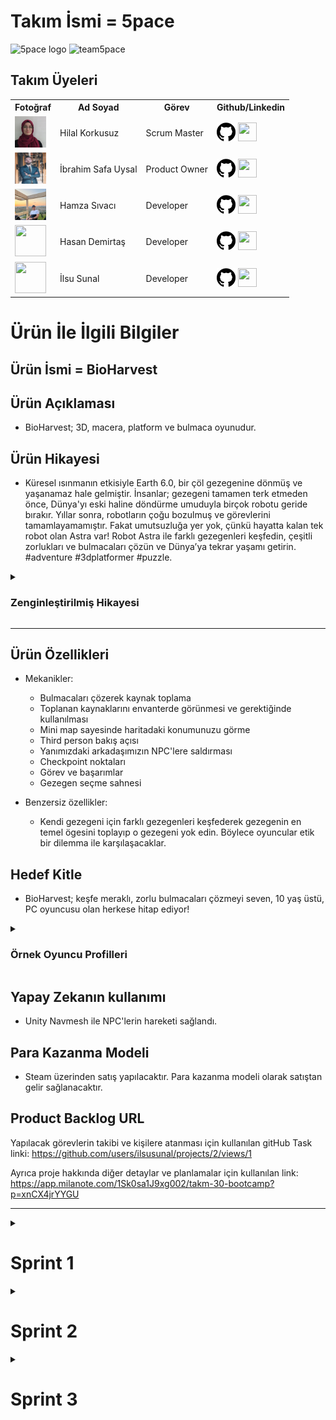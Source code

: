 # **Takım İsmi** = 5pace

![5pace logo](https://github.com/user-attachments/assets/f2cd15e1-e9f6-4761-bd71-9eefe25a7f5a)
![team5pace](https://github.com/user-attachments/assets/48cff510-0d9d-4f5c-a4cf-5165c2429446)

## Takım Üyeleri
<table>
    <tr>
      <th>Fotoğraf</th>
      <th>Ad Soyad</th>
      <th>Görev</th>
      <th>Github/Linkedin</th>
    </tr>
    <tr>
      <td><img src="Foto%C4%9Fraflar/hilal.jpeg" width="50" height="50" /></td>
      <td>Hilal Korkusuz</td>
      <td>Scrum Master</td>
      <td>
        <a href="https://github.com/HilalKorkusuz" target="_blank"><img src="Foto%C4%9Fraflar/github.png" width="30" height="30"/></a>
        <a href="https://www.linkedin.com/in/hilal-korkusuz-404039237//" target="_blank" ><img src="Foto%C4%9Fraflar/linkedin.png" width="30" height="30" /></a>
      </td>
    </tr>
    <tr>
      <td><img src="Foto%C4%9Fraflar/safa.jpg" width="50" height="50" /></td>
      <td>İbrahim Safa Uysal </td>
      <td>Product Owner</td>
      <td>
        <a href="https://github.com/isulduristaken" target="_blank"><img src="Foto%C4%9Fraflar/github.png" width="30" height="30"/></a>
        <a href="https://www.linkedin.com/in/ibrahim-safa-uysal-250139167/" target="_blank"><img src="Foto%C4%9Fraflar/linkedin.png" width="30" height="30" /></a>
      </td>
    </tr>
    <tr>
      <td><img src="Foto%C4%9Fraflar/hamza.jpeg" width="50" height="50" /></td>
      <td>Hamza Sıvacı</td>
      <td>Developer</td>
      <td>
        <a href="https://github.com/hmzsvc" target="_blank"><img src="Foto%C4%9Fraflar/github.png" width="30" height="30"/></a>
        <a href="https://www.linkedin.com/in/hamza-s%C4%B1vac%C4%B1-94a140205/" target="_blank"><img src="Foto%C4%9Fraflar/linkedin.png" width="30" height="30" /></a>
      </td>
    </tr>
    <tr>
      <td><img src="Foto%C4%9Fraflar/hasan.jpeg" width="50" height="50" /></td>
      <td>Hasan Demirtaş</td>
      <td>Developer</td>
      <td>
        <a href="https://github.com/Tamu35" target="_blank"><img src="Foto%C4%9Fraflar/github.png" width="30" height="30"/></a>
        <a href="https://www.linkedin.com/in/hasandemirta%C5%9F/" target="_blank"><img src="Foto%C4%9Fraflar/linkedin.png" width="30" height="30" /></a>
      </td>
    </tr>
    <tr>
      <td><img src="Foto%C4%9Fraflar/ilsu.png" width="50" height="50" /></td>
      <td>İlsu Sunal</td>
      <td>Developer</td>
      <td>
        <a href="https://github.com/ilsusunal" target="_blank"><img src="Foto%C4%9Fraflar/github.png" width="30" height="30"/></a>
        <a href="https://www.linkedin.com/in/ilsu-sunal/" target="_blank"><img src="Foto%C4%9Fraflar/linkedin.png" width="30" height="30" /></a>
      </td>
    </tr>
  </tr>
  </table>

# Ürün İle İlgili Bilgiler

## Ürün İsmi = BioHarvest

## Ürün Açıklaması
- BioHarvest; 3D, macera, platform ve bulmaca oyunudur.

## Ürün Hikayesi
- Küresel ısınmanın etkisiyle Earth 6.0, bir çöl gezegenine dönmüş ve yaşanamaz hale gelmiştir. İnsanlar; gezegeni tamamen terk etmeden önce, Dünya'yı eski haline döndürme umuduyla birçok robotu geride bırakır. Yıllar sonra, robotların çoğu bozulmuş ve görevlerini tamamlayamamıştır. Fakat umutsuzluğa yer yok, çünkü hayatta kalan tek robot olan Astra var!
Robot Astra ile farklı gezegenleri keşfedin, çeşitli zorlukları ve bulmacaları çözün ve Dünya’ya tekrar yaşamı getirin. #adventure #3dplatformer #puzzle.

<details>
  <summary><h3>Zenginleştirilmiş Hikayesi</h3></summary>
    
- Bölüm 1: Yaşamın Kayıp Parçası: Dünya'yı kurtarmak için yola çıkan Astra, gezegenin özünün kayıp olduğunu keşfeder. Bu kayıp özü bulmak için uzayın derinliklerine doğru bir yolculuğa çıkar.
- Bölüm 2: Umut Tohumları: Astra'nın arayışı, Dünya'yı yeniden yeşertebilecek kaynakların bulunmasıyla umut doğurur. Ancak bu uzay yaşam formları, zorlu Dünya şartlarına uyum sağlayabilecek mi?
- Bölüm 3: Geçmişin Gölgesinde: Dış gezegenlerden getirilen kaynaklar sayesinde doğa canlanmaya başlar. Astra'nın aklını kurcalayan bir soru ise cevabını arar: Geçmişte Dünya'da neler yaşandı? Robot, kayıp cevapları bulmak için unutulmuş kalıntıları araştırır.
- Bölüm 4: Yeniden Doğuş: Dünya, yeniden bitki örtüsüyle kaplanır ve canlılarla dolup taşar. Fakat bu yenilenmiş dünyada kimler yaşayacak? Astra, insanları Dünya'ya geri getirmek mi yoksa yıldızlar arasında yeni bir yolculuğa mı çıkmak zorunda kalacak?
- Bölüm 5: Yeni Bir Ufuk: Canlanan Dünya'nın yeni ekosistemini şekillendirmek Astra'nın görevidir. Robotun uzmanlığı ve kararlılığı, Dünya'yı daha parlak bir geleceğe taşıyacaktır.
- Bölüm 6: Bedel Zamanı: Astra, Dünya'daki görevini tamamlasa da diğer gezegenlerden toplanan kaynakların sonuçlarıyla yüzleşmek zorundadır. Kararlarının yarattığı etkileri düzeltmek için harekete geçer.
  </details>
---

## Ürün Özellikleri

- Mekanikler:
  -	Bulmacaları çözerek kaynak toplama
  -	Toplanan kaynaklarını envanterde görünmesi ve gerektiğinde kullanılması
  -	Mini map sayesinde haritadaki konumunuzu görme
  -	Third person bakış açısı
  -	Yanımızdaki arkadaşımızın NPC'lere saldırması
  -	Checkpoint noktaları
  -	Görev ve başarımlar
  -	Gezegen seçme sahnesi
  
- Benzersiz özellikler:
  -	Kendi gezegeni için farklı gezegenleri keşfederek gezegenin en temel ögesini toplayıp o gezegeni yok edin. Böylece oyuncular etik bir dilemma ile karşılaşacaklar.

## Hedef Kitle
- BioHarvest; keşfe meraklı, zorlu bulmacaları çözmeyi seven, 10 yaş üstü, PC oyuncusu olan herkese hitap ediyor!

<details>
  <summary><h3>Örnek Oyuncu Profilleri</h3></summary>
    
  - Profil 1 [Ayşe]: Hikaye odaklı oyunları seven, gizemleri çözmeyi ve sürükleyici anlatımları takdir eden oyuncu.
  - Profil 3 [Mehmet]: Zorlu bulmacaları çözmekten zevk alan, mantık ve strateji gerektiren oyunları seven 18 yaşında oyuncu.
  - Profil 3 [Zeynep]: Çevresel faktörlerle etkileşime sahip oyunları seven, gezegenleri koruma ve yenileme temalarına ilgi duyan oyuncu.
  - Profil 4 [Ali]: Ailesinin çevre bilinci aşılamak istediği 12 yaşında bilgisayar oyunlarını seven bir çocuk.
  - Profil 5 [Ece]: 25 yaşında çalışan kısıtlı vaktinde bilgisayar oyunu oynayan puzzle-platform oyunlarını seven bir oyuncu.
  </details>

## Yapay Zekanın kullanımı

- Unity Navmesh ile NPC'lerin hareketi sağlandı.

## Para Kazanma Modeli

- Steam üzerinden satış yapılacaktır. Para kazanma modeli olarak satıştan gelir sağlanacaktır.

## Product Backlog URL

Yapılacak görevlerin takibi ve kişilere atanması için kullanılan gitHub Task linki:
https://github.com/users/ilsusunal/projects/2/views/1

Ayrıca proje hakkında diğer detaylar ve planlamalar için kullanılan link:
https://app.milanote.com/1Sk0sa1J9xg002/takm-30-bootcamp?p=xnCX4jrYYGU

---


<details>
  <summary><h1>Sprint 1</h1></summary>
  
- **Sprint Notları**: İlk sprintte hareket kodlarının minimap ve can sisteminin bitmesi hedeflendi. Fakat yetişmediği için ikinci sprinte aktarıldı.

- **Tamamlanması tahmin edilen puan**: 130

- **Puan tamamlama mantığı**: Toplamda proje boyunca tamamlanması gereken 390 puanlık backlog bulunmaktadır. 390 puan, 3 sprint'e bölündüğünde ilk sprint 130 puanlık görevin bitirilmesine karar verildi. Yapılacak işlere puan atarken aşağıdaki tablo kullanıldı.
![InitialPointtoHourEstimate](https://github.com/user-attachments/assets/8b4c11b1-653a-427b-b921-64a2e952430a)

<details>
  <summary><h3>Sprint Board Update</h3></summary>
    
![sprintplanı](https://github.com/user-attachments/assets/ce404005-dd11-4c12-82cf-186c623c5889)
![sprint1 1](https://github.com/user-attachments/assets/65b4780b-549b-437c-8897-b774a84f7378)
  </details>

- **Daily Scrum**: Daily Scrum toplantılarının WhatsApp ve Discord üzerinden yapılmasına karar verildi. Daily Scrum toplantısı görsellerinin bulunduğu drive linki:
[https://drive.google.com/drive/folders/1JRDM9yzrAPuiW-DcI3KsRh6BD5mtchVU](https://drive.google.com/drive/folders/1E6P67_EpZ9Xpe8zy_bnVc-8Yp9io10Rj)

- **Haftalık Toplantıdan Görsel**:
![toplatıss](https://github.com/ilsusunal/U30-BioHarvest-2/assets/78484440/e2d74699-99fc-498d-ad19-55ec856a957a)

- **Ürün Durumu**: Ekran görüntüleri

![1](https://github.com/ilsusunal/ilsusunal/assets/148697098/220082af-7eed-4491-a2ef-8c47c8876832)
![water](https://github.com/ilsusunal/ilsusunal/assets/148697098/6c38aea4-27b8-4ea3-bfb6-a617841b5ed6)
![jungle](https://github.com/ilsusunal/ilsusunal/assets/148697098/d99fd26e-68c5-42a0-9dfc-adb992a197cb)

- **Sprint Review**: Alınan kararlar
  - Haftada iki toplantı yapılmasına karar verildi. Bu toplantılarda herkes ne yaptığını paylaştı ve projenin durumu konuşuldu.
  - 3D, platform, puzle oyunu yapılmasına karar verildi.
  - Proje'de Unity  2022.3.34f1 sürümünde URP olarak oluşturuldu.
  - İlk iki haritanın çevre tasarımı bitirildi.
  - İlk sprintte başlangıç ekranın tasarlanmasına karar verildi. Ve gerçekleştirildi.
Sprint Review katılımcıları: İbrahim Safa Uysal, Hilal Korkusuz, Hamza Sıvacı, Hasan Demirtaş, İlsu Sunal

- **Sprint Retrospective:** Alınan kararlar
  - Karakterin hareket animasyonları ve mekanikleri eklendi. Fakat birkaç sorundan dolayı ikinci sprintte iyileştirilecek.
  - Map üzerindeki platformlara mekanikler eklenmiştir.
  - İlk sprintte hedeflenen 130 puana ulaşıldı.
  - Puanlama sisteminin iyileştirilmesine karar verildi.
  - İkinci sprintte yeni mekaniklere karar verilecek.
Retrospective katılımcıları: İbrahim Safa Uysal, Hilal Korkusuz, Hamza Sıvacı, Hasan Demirtaş, İlsu Sunal
</details>

  <details>
    <summary><h1>Sprint 2</h1></summary>
      
- **Sprint Notları**: İkinci sprintte ilk sprintten kalan hareket kodları, minimap ve can sistemi tamamlandı.
- **Tamamlanması tahmin edilen puan**: 140
- **Puan tamamlama mantığı**: İkinci sprintin hedefi bir önceki sprintten kalan görevler ve projenin ilerlemesi göz önüne alınarak 140 olarak belirlendi.

<details>
  <summary><h3>Sprint Board Update</h3></summary>
    
![sprintplanı](https://github.com/user-attachments/assets/35d19d5a-90f0-440c-8a09-644b9d468000)
![script2](https://github.com/user-attachments/assets/5fd73cff-1f5c-48b3-a14d-8d64387c3ba5)
![2  sprint yapılanlar](https://github.com/user-attachments/assets/a4a9ea07-dd64-4bab-82a5-6e318b8ee1c6)
![sprint2 1](https://github.com/user-attachments/assets/c46d7cdf-c733-4da3-ba3b-6786833ef03d)
  </details>

- **Daily Scrum**: Daily Scrum görsellerinin bulunduğu drive linki:
https://drive.google.com/drive/folders/1J2e890ZYJwZ2OHwUs01ufihEZPDNK9kT

- **Haftalık Toplantıdan Görsel**:
![haftalık toplantı ](https://github.com/user-attachments/assets/3cdcd470-d921-4749-8119-4f145d61b00c)

- **Ürün Durumu**: Ekran görüntüleri
![npc](https://github.com/user-attachments/assets/25283c21-14ff-4310-8541-1d72265b2cfc)
![WaterPuzzle](https://github.com/user-attachments/assets/0f9b660f-bb7a-44a8-89d1-0495c3562839)
![tutorial](https://github.com/user-attachments/assets/f9ce3b67-c55f-49ff-95ed-f9d7c1102420)
![uı](https://github.com/user-attachments/assets/e628cd4a-b6ab-4d93-8943-e2df6cb6ebdd)

- **Sprint Review**: Alınan kararlar
  - Haftada iki toplantı yapılmaya devam edildi.
  - Jungle haritasının tamamlanması hedefi eksikleri olsa da tamamlandı.
  - UI kısmı ilk map için tamamlandı.
  - Jungle sahnesine collider eklendi.
  - Tutorial sahnesinin çevre tasarımı yapıldı.
Sprint Review katılımcıları: İbrahim Safa Uysal, Hilal Korkusuz, Hamza Sıvacı, Hasan Demirtaş, İlsu Sunal

- **Sprint Retrospective:** Alınan kararlar
  - Karakterin hareket mekanikleri ve kamera açısı hazırlandı. Bir sonraki sprintte her haritaya uygulanarak son kontrollerin sağlanmasına karar verildi.
  - Map üzerindeki puzzle platformuna mekanikler eklendi.
  - Bu sprintte hedeflenen 140 puana ulaşılamadı. Toplam puan 236'ya çıkarıldı.
  - Oyun kaydetme mekaniğine önem verilmesine karar verildi.
Retrospective katılımcıları: İbrahim Safa Uysal, Hilal Korkusuz, Hamza Sıvacı, Hasan Demirtaş, İlsu Sunal
---
</details>

  <details>
    <summary><h1>Sprint 3</h1></summary>
      
- **Sprint Notları**: Üçüncü ve son sprintte 

- **Tamamlanması tahmin edilen puan**: 120

- **Puan tamamlama mantığı**: Toplamda proje boyunca tamamlanması gereken 390 puanlık backlog bulunmaktadır. 390 puan, 3 sprint'e bölündüğünde ilk sprint 130 puanlık görevin bitirilmesine karar verildi. 

<details>
  <summary><h3>Sprint Board Update</h3></summary>

![sprint3 1](https://github.com/user-attachments/assets/12d4cd3f-6bbb-4abc-8b35-55bd028b442b)
![sprint3 2](https://github.com/user-attachments/assets/8168e5d3-64dc-44f3-bf37-5a05f73942a9)
  </details>

- **Daily Scrum**: Daily Scrum toplantılarının WhatsApp ve Discord üzerinden yapılmasına karar verildi. Daily Scrum toplantısı görsellerinin bulunduğu drive linki:
https://drive.google.com/drive/folders/1JDA5yhXihcewb2-2VwZ3QEb1UzlKg1Mk

- **Haftalık Toplantıdan Görsel**:
![team](https://github.com/user-attachments/assets/0fa8a0c4-65e6-4745-bc00-d805feb2a1c7)


- **Ürün Durumu**: Ekran görüntüleri

![ürün3 1](https://github.com/user-attachments/assets/5ce37e10-3c76-4a90-8db0-a5a3f93d0b39)
![ürün3 2](https://github.com/user-attachments/assets/8c9548e4-1951-4730-9e2b-2e374b4305cc)
![ürün3 3](https://github.com/user-attachments/assets/1a86e5a2-b5b8-4ab4-bf0b-bb9813fdba05)

- **Sprint Review**: Alınan kararlar
  - Haftada iki toplantı yapılmaya devam edildi.
  - Ayrıca 3 kez yüzyüze buluşulup toplantı yapıldı. Beraber çalışıldı.
  - Gezegen seçim ekranına pop-uplar eklendi.
  - Astranın yanına bir robot eklenmesine ve düşmanlara onun saldırmasına karar verildi.
  - UI kısmı güncellendi.
  - Pembe ağaçlara VFX ile yaprak dökümü eklendi.
Sprint Review katılımcıları: İbrahim Safa Uysal, Hilal Korkusuz, Hamza Sıvacı, Hasan Demirtaş, İlsu Sunal

- **Sprint Retrospective:** Alınan kararlar
  - Astranın saldırma animasyonları bizi zorlayabileceği için yanına bir robot daha yapılmasına karar verildi.
  - İkinci sprintten kalan görevler bu sprintte tamamlandı.
  - Bu sprintte hedeflenen 120 puana ulaşıldı.
Retrospective katılımcıları: İbrahim Safa Uysal, Hilal Korkusuz, Hamza Sıvacı, Hasan Demirtaş, İlsu Sunal
---
